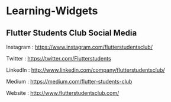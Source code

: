 # Learning-Widgets
## Flutter Students Club Social Media
Instagram : https://www.instagram.com/flutterstudentsclub/

Twitter : https://twitter.com/Flutterstudents

LinkedIn : http://www.linkedin.com/company/flutterstudentsclub/

Medium : https://medium.com/flutter-students-club

Website : http://www.flutterstudentsclub.com/
 
